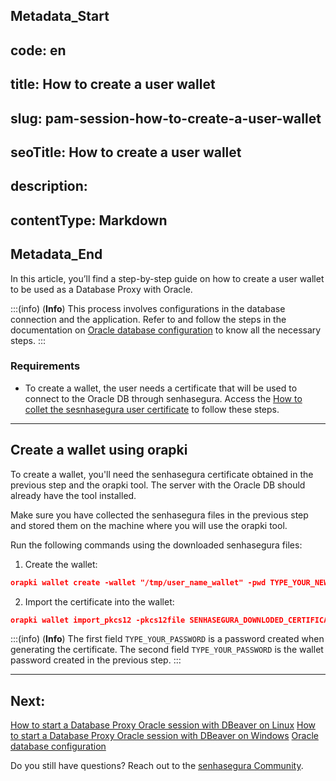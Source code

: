 ## Metadata_Start 
## code: en
## title: How to create a user wallet 
## slug: pam-session-how-to-create-a-user-wallet 
## seoTitle: How to create a user wallet 
## description:  
## contentType: Markdown 
## Metadata_End
In this article, you’ll find a step-by-step guide on how to create a user wallet to be used as a Database Proxy with Oracle.

:::(info) (**Info**)
This process involves configurations in the database connection and the application. Refer to and follow the steps in the documentation on [Oracle database configuration](/v3-32/docs/pam-session-oracle-database-configurations) to know all the necessary steps.
:::

### Requirements

* To create a wallet, the user needs a certificate that will be used to connect to the Oracle DB through senhasegura. Access the [How to collet the sesnhasegura user certificate](/v3-32/docs/pam-session-how-to-collect-the-senhasegura-user-certificate) to follow these steps.

---
## Create a wallet using orapki
To create a wallet, you'll need the senhasegura certificate obtained in the previous step and the orapki tool. The server with the Oracle DB should already have the tool installed.

Make sure you have collected the senhasegura files in the previous step and stored them on the machine where you will use the orapki tool.

Run the following commands using the downloaded senhasegura files:

1. Create the wallet:
```json
orapki wallet create -wallet "/tmp/user_name_wallet" -pwd TYPE_YOUR_NEW_PASSWORD -auto_login
```
2. Import the certificate into the wallet:
```json
orapki wallet import_pkcs12 -pkcs12file SENHASEGURA_DOWNLODED_CERTIFICATE.p12 -pkcs12pwd TYPE_YOUR_PASSWORD -wallet "/opt/wallet/server-wallet" -pwd TYPE_YOUR_PASSWORD
```

:::(info) (**Info**)
The first field `TYPE_YOUR_PASSWORD` is a password created when generating the certificate. The second field `TYPE_YOUR_PASSWORD` is the wallet password created in the previous step.
:::

---
## Next:
[How to start a Database Proxy Oracle session with DBeaver on Linux](/v3-32/docs/pam-session-how-to-start-a-database-proxy-oracle-session-with-dbeaver-on-linux)
[How to start a Database Proxy Oracle session with DBeaver on Windows](/v3-32/docs/pam-session-how-to-start-a-database-proxy-oracle-session-with-dbeaver-on-windows)
[Oracle database configuration](/v3-32/docs/pam-session-oracle-database-configurations)

Do you still have questions? Reach out to the [senhasegura Community](https://community.senhasegura.io/).